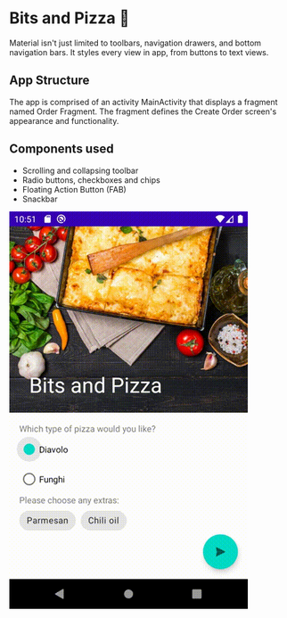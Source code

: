 # Bits and Pizza 🍕

Material isn't just limited to toolbars, navigation drawers, and bottom navigation bars. It styles every view in app, from buttons to text views.

## App Structure

The app is comprised of an activity MainActivity that displays a fragment named Order Fragment. The fragment defines the Create Order screen's appearance and functionality.

## Components used

- Scrolling and collapsing toolbar
- Radio buttons, checkboxes and chips
- Floating Action Button (FAB)
- Snackbar

![App Flow](images/appFlow.gif)